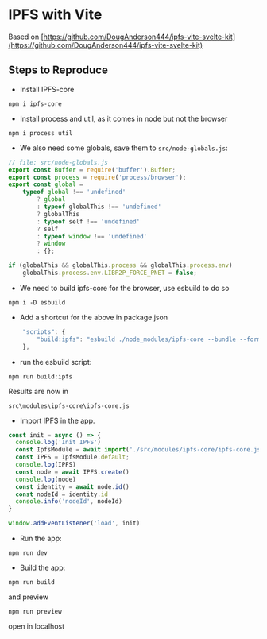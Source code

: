 # IPFS with Vite
Based on [https://github.com/DougAnderson444/ipfs-vite-svelte-kit](https://github.com/DougAnderson444/ipfs-vite-svelte-kit)

## Steps to Reproduce

- Install IPFS-core

`npm i ipfs-core`

- Install process and util, as it comes in node but not the browser

`npm i process util`

- We also need some globals, save them to `src/node-globals.js`:

```js
// file: src/node-globals.js
export const Buffer = require('buffer').Buffer;
export const process = require('process/browser');
export const global =
	typeof global !== 'undefined'
		? global
		: typeof globalThis !== 'undefined'
		? globalThis
		: typeof self !== 'undefined'
		? self
		: typeof window !== 'undefined'
		? window
		: {};

if (globalThis && globalThis.process && globalThis.process.env)
	globalThis.process.env.LIBP2P_FORCE_PNET = false;
```

- We need to build ipfs-core for the browser, use esbuild to do so

`npm i -D esbuild`

- Add a shortcut for the above in package.json

```js
	"scripts": {
		"build:ipfs": "esbuild ./node_modules/ipfs-core --bundle --format=esm --sourcemap --main-fields=browser,module,main --inject:./src/node-globals.js --define:process.env.NODE_ENV='\"production\"' --splitting --outdir=./src/modules/ipfs-core"
	},
```

- run the esbuild script:

```
npm run build:ipfs
```

Results are now in

`src\modules\ipfs-core\ipfs-core.js`

- Import IPFS in the app. 

```js
const init = async () => {
  console.log('Init IPFS')
  const IpfsModule = await import('./src/modules/ipfs-core/ipfs-core.js')
  const IPFS = IpfsModule.default;
  console.log(IPFS)
  const node = await IPFS.create()
  console.log(node)
  const identity = await node.id()
  const nodeId = identity.id
  console.info('nodeId', nodeId)
}

window.addEventListener('load', init)
```

- Run the app:

```
npm run dev
```

- Build the app:

```
npm run build
```

and preview

```
npm run preview
```

open in localhost
